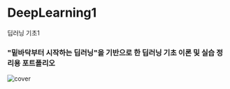 # DeepLearning1
딥러닝 기초1

### "밑바닥부터 시작하는 딥러닝"을 기반으로 한 딥러닝 기초 이론 및 실습 정리용 포트폴리오 ###
![cover](https://github.com/greentealover1/DeepLearning1/assets/126854325/62e39834-4276-4b6a-a7fa-4be6dafb3f96)
